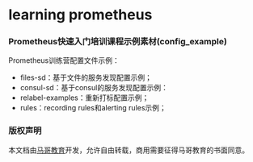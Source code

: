 # learning prometheus
### Prometheus快速入门培训课程示例素材(config_example)
Prometheus训练营配置文件示例：
- files-sd：基于文件的服务发现配置示例；
- consul-sd：基于consul的服务发现配置示例：
- relabel-examples：重新打标配置示例；
- rules：recording rules和alerting rules示例；

### 版权声明
本文档由[马哥教育](www.magedu.com)开发，允许自由转载，商用需要征得马哥教育的书面同意。
